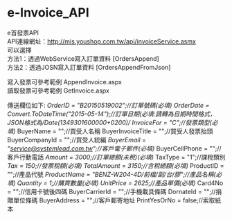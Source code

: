 # e-Invoice_API
e首發票API <br />
API連線網址：http://mis.youshop.com.tw/api/invoiceService.asmx <br />
可以選擇 <br />
方法1：透過WebService寫入訂單資料 [OrdersAppend] <br />
方法2：透過JOSN寫入訂單資料 [OrdersAppendFromJson] <br />

寫入發票可參考範例 AppendInvoice.aspx <br />
讀取發票可參考範例 GetInvoice.aspx <br />

傳送欄位如下:
*OrderID = "B20150519002";//訂單號碼(必填)*
*OrderDate = Convert.ToDateTime("2015-05-14");//訂單日期(必填:請轉為日期時間格式，JSON格式為/Date(1349301600000+0200)/*
*InvoiceFor = "C";//發票類型(必填)*
BuyerName = "";//買受人名稱
BuyerInvoiceTitle = "";//買受人發票抬頭
BuyerCompanyId = "";//買受人統編
*BuyerEmail = "service@systemlead.com.tw";//客戶電子郵件(必填)*
BuyerCellPhone = "";//客戶行動電話
*Amount = 3000;//訂單總額(未稅)(必填)*
TaxType = "1";//課稅類別
*Tax = 150;//發票稅額(必填)*
*TotalAmount = 3150;//含稅總額(必填)*
ProductID = "";//產品代號
*ProductName = "BENZ-W204-4D/前檔/副/台/膠";//產品名稱(必填)*
*Quantity = 1;//購買數量(必填)*
*UnitPrice = 2625;//產品單價(必填)*
Card4No = "";//信用卡號後四碼
BuyerCarrierId = "";//手機載具條碼
DornateId = "";//捐贈單位條碼
BuyerAddress = "";//客戶郵寄地址
PrintYesOrNo = false;//索取紙本
